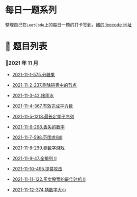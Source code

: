 # 每日一题系列

整理自己在`LeetCode`上的每日一题的打卡签到，[鶸的 leecode 地址](https://leetcode-cn.com/u/xian-yu-ben-yu-k/)

# 🔖 题目列表

### 🚩2021 年 11 月

- [2021-11-1-575.分糖果](https://github.com/fafa123hua/leetcode/blob/master/%E5%88%97%E8%A1%A8/2021-11-1-575/%E5%88%86%E7%B3%96%E6%9E%9C.md)
- [2021-11-2-237.删除链表中的节点](https://github.com/fafa123hua/leetcode/blob/master/%E5%88%97%E8%A1%A8/2021-11-2-237/%E5%88%A0%E9%99%A4%E9%93%BE%E8%A1%A8%E4%B8%AD%E7%9A%84%E8%8A%82%E7%82%B9.md)

- [2021-11-3-42.接雨水](https://github.com/fafa123hua/leetcode/blob/master/%E5%88%97%E8%A1%A8/2021-11-3-42/%E6%8E%A5%E9%9B%A8%E6%B0%B4.md)

- [2021-11-4-367.有效完成平方数](https://github.com/fafa123hua/leetcode/blob/master/%E5%88%97%E8%A1%A8/2021-11-4-367/%E6%9C%89%E6%95%88%E7%9A%84%E5%AE%8C%E5%85%A8%E5%B9%B3%E6%96%B9%E6%95%B0.md)

- [2021-11-5-1218.最长定差子序列](https://github.com/fafa123hua/leetcode/blob/master/%E5%88%97%E8%A1%A8/2021-11-5-1218/%E6%9C%80%E9%95%BF%E5%AE%9A%E5%B7%AE%E5%AD%90%E5%BA%8F%E5%88%97.md)

- [2021-11-6-268.丢失的数字](https://github.com/fafa123hua/leetcode/blob/master/%E5%88%97%E8%A1%A8/2021-11-6-268/%E4%B8%A2%E5%A4%B1%E7%9A%84%E6%95%B0%E5%AD%97.md)

- [2021-11-7-598.范围求和II](https://github.com/fafa123hua/leetcode/blob/master/%E5%88%97%E8%A1%A8/2021-11-7-598/%E8%8C%83%E5%9B%B4%E6%B1%82%E5%92%8C.md)

- [2021-11-8-299.猜数字游戏](https://github.com/fafa123hua/leetcode/blob/master/%E5%88%97%E8%A1%A8/2021-11-8-299/%E7%8C%9C%E6%95%B0%E5%AD%97%E6%B8%B8%E6%88%8F.md)

- [2021-11-9-47.全排列 II](https://github.com/fafa123hua/leetcode/blob/master/%E5%88%97%E8%A1%A8/2021-11-9-47/%E5%85%A8%E6%8E%92%E5%88%97%20II.md)
- [2021-11-10-495.提莫攻击](https://github.com/fafa123hua/leetcode/blob/master/%E5%88%97%E8%A1%A8/2021-11-10-495/%E6%8F%90%E8%8E%AB%E6%94%BB%E5%87%BB.md)

- [2021-11-11-122.买卖股票的最佳时机 II](https://github.com/fafa123hua/leetcode/blob/master/%E5%88%97%E8%A1%A8/2021-11-11-122/%E4%B9%B0%E5%8D%96%E8%82%A1%E7%A5%A8%E7%9A%84%E6%9C%80%E4%BD%B3%E6%97%B6%E6%9C%BA%20II.md)

- [2021-11-12-374.猜数字大小]()